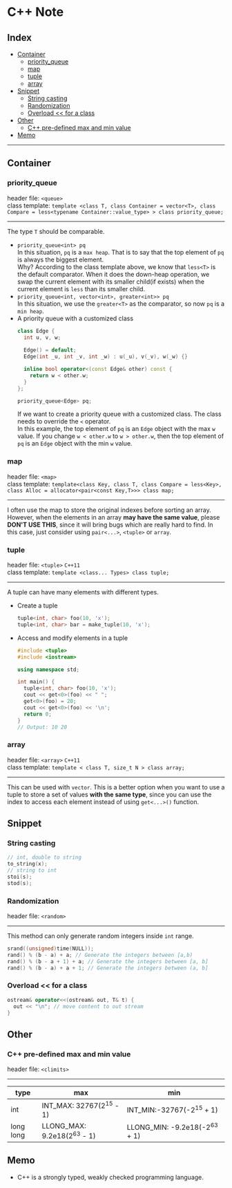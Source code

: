 # C++ Note

## Index
* [Container](#container)
  * [priority_queue](#priority_queue)
  * [map](#map)
  * [tuple](#tuple)
  * [array](#array)
* [Snippet](#snippet)
  * [String casting](#string-casting)
  * [Randomization](#randomization)
  * [Overload << for a class](#overload-<<-for-a-class)
* [Other](#other)
  * [C++ pre-defined max and min value](#c++-pre-defined-max-and-min-value)
* [Memo](#memo)

*** 

## Container
### priority_queue
header file: `<queue>` <br>
class template: `template <class T, class Container = vector<T>, class Compare = less<typename Container::value_type> > class priority_queue;` <br>
***
The type `T` should be comparable. <br>
* `priority_queue<int> pq` <br>
  In this situation, `pq` is a `max heap`. That is to say that the top element of `pq` is always the biggest element. <br>
  Why? According to the class template above, we know that `less<T>` is the default comparator. When it does the down-heap operation, we swap the current element with its smaller child(if exists) when the current element is `less` than its smaller child.
* `priority_queue<int, vector<int>, greater<int>> pq` <br>
  In this situation, we use the `greater<T>` as the comparator, so now `pq` is a `min heap`.
* A priority queue with a customized class
    ```cpp
    class Edge {
      int u, v, w;
      
      Edge() = default;
      Edge(int _u, int _v, int _w) : u(_u), v(_v), w(_w) {}

      inline bool operator<(const Edge& other) const {
        return w < other.w;
      }
    };

    priority_queue<Edge> pq;
    ```
    If we want to create a priority queue with a customized class. The class needs to override the `<` operator. <br>
    In this example, the top element of `pq` is an `Edge` object with the max `w` value. If you change `w < other.w` to `w > other.w`, then the top element of `pq` is an `Edge` object with the min `w` value.
### map
header file: `<map>` </br>
class template: `template<class Key, class T, class Compare = less<Key>, class Alloc = allocator<pair<const Key,T>>> class map;`
***
I often use the map to store the original indexes before sorting an array. However, when the elements in an array **may have the same value**, please **DON'T USE THIS**, since it will bring bugs which are really hard to find. In this case, just consider using `pair<...>`, `<tuple>` or `array`.
### tuple
header file: `<tuple>` `C++11`</br>
class template: `template <class... Types> class tuple;`
***
A tuple can have many elements with different types.
* Create a tuple
  ```cpp
  tuple<int, char> foo(10, 'x');
  tuple<int, char> bar = make_tuple(10, 'x');
  ```
* Access and modify elements in a tuple
  ```cpp
  #include <tuple>
  #include <iostream>

  using namespace std;

  int main() {
    tuple<int, char> foo(10, 'x');
    cout << get<0>(foo) << " ";
    get<0>(foo) = 20;
    cout << get<0>(foo) << '\n';
    return 0;
  }
  // Output: 10 20
  ```
### array
header file: `<array>` `C++11` </br>
class template: `template < class T, size_t N > class array;`
***
This can be used with `vector`. This is a better option when you want to use a tuple to store a set of values **with the same type**, since you can use the index to access each element instead of using `get<...>()` function.

## Snippet
### String casting
```cpp
// int, double to string 
to_string(x);
// string to int
stoi(s);
stod(s);
```
### Randomization
header file: `<random>` <br>
***
This method can only generate random integers inside `int` range.
```cpp
srand((unsigned)time(NULL));
rand() % (b - a) + a; // Generate the integers between [a,b)
rand() % (b - a + 1) + a; // Generate the integers between [a, b]
rand() % (b - a) + a + 1; // Generate the integers between (a, b]
```
### Overload << for a class
```cpp
ostream& operator<<(ostream& out, T& t) {
  out << "\n"; // move content to out stream
}
```

## Other
### C++ pre-defined max and min value
header file: `<climits>`
***
| type | max | min
|------|-----|----
|int|INT_MAX: 32767(2<sup>15</sup> - 1)|INT_MIN:-32767(-2<sup>15</sup> + 1)
|long long|LLONG_MAX: 9.2e18(2<sup>63</sup> - 1)|LLONG_MIN: -9.2e18(-2<sup>63</sup> + 1)

## Memo
* C++ is a strongly typed, weakly checked programming language.